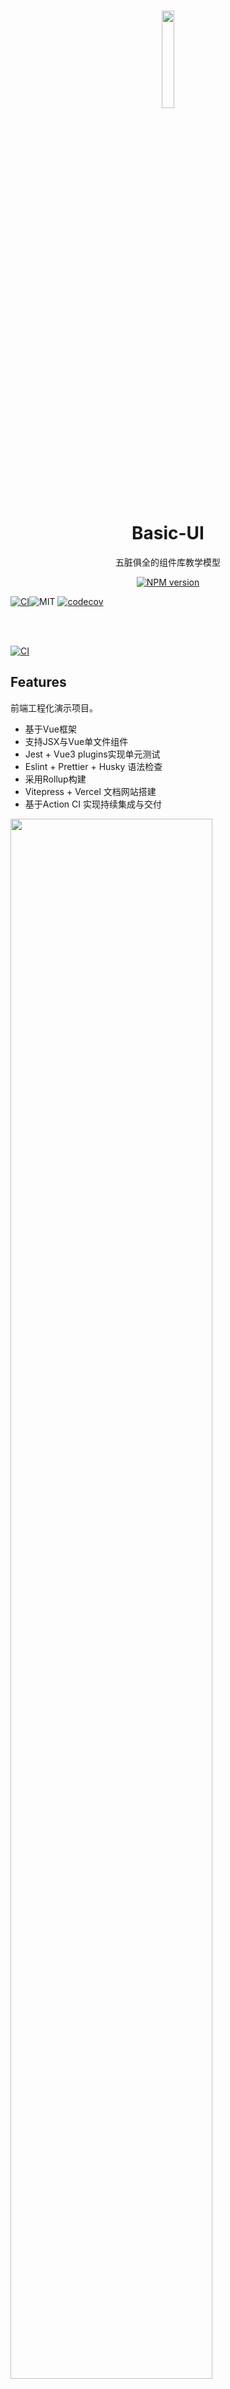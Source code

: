 <br>

<p align="center">
<img src="https://github.com/smarty-team/smarty-admin/blob/main/assets/logo.jpeg" style="width:20%;" />
</p>

<h1 align="center">Basic-UI</h1>

<p align="center">
五脏俱全的组件库教学模型
</p>

<p align="center">
<a href="https://www.npmjs.com/package/smarty-admin-ui"><img src="https://img.shields.io/npm/v/smarty-admin-ui?color=c95f8b&amp;label=" alt="NPM version"></a></p>


[![CI](https://github.com/smarty-team/smarty-admin/actions/workflows/main.yml/badge.svg?branch=main)](https://github.com/smarty-team/smarty-admin/actions/workflows/main.yml)![MIT](https://img.shields.io/github/license/smarty-team/smarty-admin?color=red)
[![codecov](https://codecov.io/gh/smarty-team/smarty-admin/branch/main/graph/badge.svg?token=7QHP5W7BHZ)](https://codecov.io/gh/smarty-team/smarty-admin)

<br>
<br>

[![CI](https://github.com/smarty-team/smarty-admin/actions/workflows/main.yml/badge.svg?branch=main)](https://github.com/smarty-team/smarty-admin/actions/workflows/main.yml)

## Features

前端工程化演示项目。
- 基于Vue框架
- 支持JSX与Vue单文件组件
- Jest + Vue3 plugins实现单元测试
- Eslint + Prettier + Husky 语法检查
- 采用Rollup构建
- Vitepress + Vercel 文档网站搭建
- 基于Action CI 实现持续集成与交付

<img src="https://github.com/smarty-team/smarty-admin/blob/main/assets/demo.gif" style="width:80%;" />


## Browser Support

Modern browsers and Internet Explorer 10+.

## Join Discussion Group



## LICENSE
[MIT](./LICENSE)

Copyright (c) 2022 - present yz